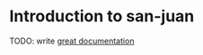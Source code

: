 # Introduction to san-juan

TODO: write [great documentation](http://jacobian.org/writing/what-to-write/)
